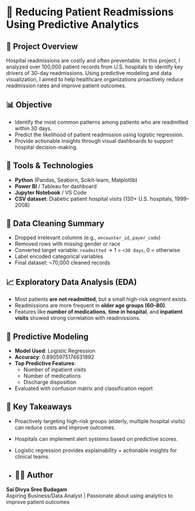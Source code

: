 
# 🏥 Reducing Patient Readmissions Using Predictive Analytics

## 📌 Project Overview
Hospital readmissions are costly and often preventable. In this project, I analyzed over 100,000 patient records from U.S. hospitals to identify key drivers of 30-day readmissions. Using predictive modeling and data visualization, I aimed to help healthcare organizations proactively reduce readmission rates and improve patient outcomes.

## 📊 Objective
- Identify the most common patterns among patients who are readmitted within 30 days.
- Predict the likelihood of patient readmission using logistic regression.
- Provide actionable insights through visual dashboards to support hospital decision-making.

## 🧰 Tools & Technologies
- **Python** (Pandas, Seaborn, Scikit-learn, Matplotlib)
- **Power BI** / Tableau for dashboard
- **Jupyter Notebook** / VS Code
- **CSV dataset**: Diabetic patient hospital visits (130+ U.S. hospitals, 1999–2008)

## 🧹 Data Cleaning Summary
- Dropped irrelevant columns (e.g., `encounter_id`, `payer_code`)
- Removed rows with missing gender or race
- Converted target variable: `readmitted` → 1 = `<30 days`, 0 = otherwise
- Label encoded categorical variables
- Final dataset: ~70,000 cleaned records


## 📈 Exploratory Data Analysis (EDA)
- Most patients **are not readmitted**, but a small high-risk segment exists.
- Readmissions are more frequent in **older age groups (60–80)**.
- Features like **number of medications**, **time in hospital**, and **inpatient visits** showed strong correlation with readmissions.


## 🤖 Predictive Modeling
- **Model Used**: Logistic Regression
- **Accuracy**: 0.8905975174631892
- **Top Predictive Features**:
  - Number of inpatient visits
  - Number of medications
  - Discharge disposition
- Evaluated with confusion matrix and classification report


## 📌 Key Takeaways
- Proactively targeting high-risk groups (elderly, multiple hospital visits) can reduce costs and improve outcomes.
- Hospitals can implement alert systems based on predictive scores.
- Logistic regression provides explainability + actionable insights for clinical teams.

- ## 🙋‍♀️ Author
**Sai Divya Sree Budagam**  
Aspiring Business/Data Analyst | Passionate about using analytics to improve patient outcomes  


